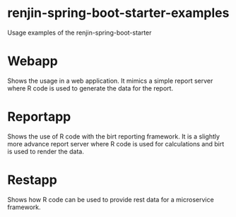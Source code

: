 # renjin-spring-boot-starter-examples
Usage examples of the renjin-spring-boot-starter

# Webapp 
Shows the usage in a web application.
It mimics a simple report server where R code is used to
generate the data for the report.


# Reportapp 
Shows the use of R code with the birt reporting framework.
It is a slightly more advance report server where R code
is used for calculations and birt is used to render the data.

# Restapp 
Shows how R code can be used to provide rest data for
a microservice framework.
